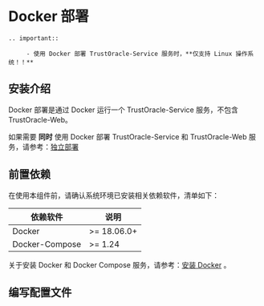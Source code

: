 # Docker 部署

```eval_rst
.. important:: 

     - 使用 Docker 部署 TrustOracle-Service 服务时，**仅支持 Linux 操作系统！！**
```

## 安装介绍
Docker 部署是通过 Docker 运行一个 TrustOracle-Service 服务，不包含 TrustOracle-Web。

如果需要 **同时** 使用 Docker 部署 TrustOracle-Service 和 TrustOracle-Web 服务，请参考：[独立部署](../../TrustOracle-Install/docker-single.html)

## 前置依赖

在使用本组件前，请确认系统环境已安装相关依赖软件，清单如下：

| 依赖软件 | 说明 |
| --- | --- | 
| Docker | >= 18.06.0+ | 
| Docker-Compose | >= 1.24 | 

关于安装 Docker 和 Docker Compose 服务，请参考：[安装 Docker](../appendix.html#install_docker) 。

## 编写配置文件

